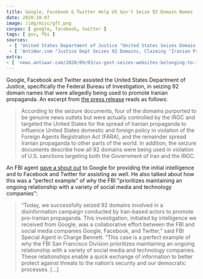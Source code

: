 ```yaml
---
title: Google, Facebook & Twitter Help US Gov't Seize 92 Domain Names
date: 2020-10-07
image: /img/misc/gft.png
corpos: [ google, facebook, twitter ]
tags: [ gov, fbi ]
sources:
 - [ 'United States Department of Justice "United States Seizes Domain Names Used by Iran’s Islamic Revolutionary Guard Corps" (7 Oct 2020)', 'archive.is/HSsTv' ]
 - [ 'AntiWar.com "Justice Dept Seizes 92 Domains, Claiming ‘Iranian Propaganda’" by Jason Ditz (8 Oct 2020)', 'archive.is/OZCj2' ]
extra:
- [ 'news.antiwar.com/2020/09/03/us-govt-seizes-websites-belonging-to-iraqi-govt-backed-militia/', 'archive.is/6Vki7' ]
---
```


Google, Facebook and Twitter assisted the United States Department of Justice,
specifically the Federal Bureau of Investigation, in seizing 92 domain names
that were allegedly being used to promote Iranian propaganda. An excerpt from
[the press release](https://archive.is/HSsTv#selection-681.0-681.553) reads as
follows:

> According to the seizure documents, four of the domains purported to be
> genuine news outlets but were actually controlled by the IRGC and targeted
> the United States for the spread of Iranian propaganda to influence United
> States domestic and foreign policy in violation of the Foreign Agents
> Registration Act (FARA), and the remainder spread Iranian propaganda to other
> parts of the world. In addition, the seizure documents describe how all 92
> domains were being used in violation of U.S. sanctions targeting both the
> Government of Iran and the IRGC.

An FBI agent [gave a shout
out](https://archive.is/HSsTv#selection-693.0-693.685) to Google for providing
the initial intelligence and to Facebook and Twitter for assisting as well. He
also talked about how this was a "perfect example" of why the FBI "prioritizes
maintaining an ongoing relationship with a variety of social media and
technology companies":

> “Today, we successfully seized 92 domains involved in a disinformation
> campaign conducted by Iran-based actors to promote pro-Iranian propaganda.
> This investigation, initiated by intelligence we received from Google, was a
> collaborative effort between the FBI and social media companies Google,
> Facebook, and Twitter,” said FBI Special Agent in Charge Bennett. “This case
> is a perfect example of why the FBI San Francisco Division prioritizes
> maintaining an ongoing relationship with a variety of social media and
> technology companies. These relationships enable a quick exchange of
> information to better protect against threats to the nation’s security and
> our democratic processes. [...]
